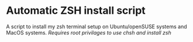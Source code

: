# Automatic ZSH install script
A script to install my zsh terminal setup on Ubuntu/openSUSE systems and MacOS systems.
*Requires root privilages to use chsh and install zsh*
